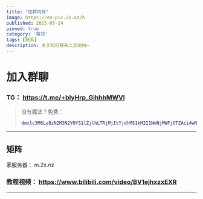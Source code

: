 ```yaml
---
title: "加群向导"
image: https://eo-pic.2x.nz/h
published: 2025-05-24
pinned: true
category: '置顶'
tags: [联系]
description: 关于如何联系二叉树树~
---
```


# 加入群聊

### TG： https://t.me/+blyHrp_GihhhMWVl

> 没有魔法？免费： 
> 
> ```bash
> dmxlc3M6Ly8zN2M3N2Y0YS1lZjlhLTRjMjItYjdhMS1kM2I1NmNjMWFjOTZAci4wNzIxMDMueHl6OjQ0Mz9lbmNyeXB0aW9uPW5vbmUmc2VjdXJpdHk9dGxzJnNuaT1yLjA3MjEwMy54eXomYWxsb3dJbnNlY3VyZT0xJnR5cGU9d3MmcGF0aD0lMkYjNzFocWRod3kNCg==
> ```
> 
> 
> 
> 

---

## 矩阵

家服务器： m.2x.nz

### 教程视频： https://www.bilibili.com/video/BV1ejhxzxEXR

---